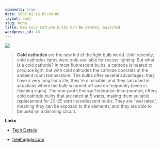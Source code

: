 ```yaml
---
comments: true
date: 2007-02-13 07:00:00
layout: post
slug: None
title: New Cold Cathode Bulbs Can Be Dimmed, Switched
wordpress_id: 48
---
```


![](/images/posts/ccf.jpg)


>

>
> **Cold cathodes** are the new kid of the light bulb world. Until recently, cold cathodes lights were only available for recess lighting. But what is a cold cathode? In most fluorescent bulbs, a cathode is heated to produce light, but with cold cathodes the cathode operates at the ambient room temperature. The bulbs offer several advantages: they have a very long lamp life, they're dimmable, and they can used in situations where the bulb is turned off and on frequently (even in flashing signs). The non-profit Energy Federation Incorporated, offers cold cathode bulbs that are rated at 5 watts, making them suitable replacement for 20-25 watt incandescent bulbs. They are "wet rated", meaning they can be exposed to the elements, and they are able to be used on a dimming circuit.
>
>





**Links**




  * [Tech Details](http://en.wikipedia.org/wiki/Cold_cathode)


  * [treehugger.com](http://www.treehugger.com/)


